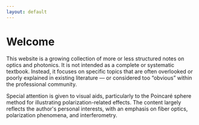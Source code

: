 ```yaml
---
layout: default
---
```


# Welcome
This website is a growing collection of more or less structured notes on optics and photonics.
It is not intended as a complete or systematic textbook. Instead, it focuses on specific topics that are often overlooked or poorly explained in existing literature — or considered too “obvious” within the professional community.

Special attention is given to visual aids, particularly to the Poincaré sphere method for illustrating polarization-related effects.
The content largely reflects the author's personal interests, with an emphasis on fiber optics, polarization phenomena, and interferometry.

